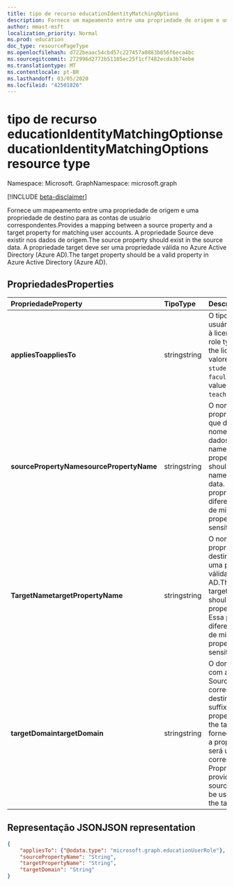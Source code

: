 ```yaml
---
title: tipo de recurso educationIdentityMatchingOptions
description: Fornece um mapeamento entre uma propriedade de origem e uma propriedade de destino para as contas de usuário correspondentes. A propriedade Source deve existir nos dados de origem. A propriedade target deve ser uma propriedade válida no Azure Active Directory (Azure AD).
author: mmast-msft
localization_priority: Normal
ms.prod: education
doc_type: resourcePageType
ms.openlocfilehash: d722beaac54cbd57c227457a0883b856f6eca4bc
ms.sourcegitcommit: 272996d2772b51105ec25f1cf7482ecda3b74ebe
ms.translationtype: MT
ms.contentlocale: pt-BR
ms.lasthandoff: 03/05/2020
ms.locfileid: "42501826"
---
```

# <a name="educationidentitymatchingoptions-resource-type"></a><span data-ttu-id="7f3fd-105">tipo de recurso educationIdentityMatchingOptions</span><span class="sxs-lookup"><span data-stu-id="7f3fd-105">educationIdentityMatchingOptions resource type</span></span>

<span data-ttu-id="7f3fd-106">Namespace: Microsoft. Graph</span><span class="sxs-lookup"><span data-stu-id="7f3fd-106">Namespace: microsoft.graph</span></span>

[!INCLUDE [beta-disclaimer](../../includes/beta-disclaimer.md)]

<span data-ttu-id="7f3fd-107">Fornece um mapeamento entre uma propriedade de origem e uma propriedade de destino para as contas de usuário correspondentes.</span><span class="sxs-lookup"><span data-stu-id="7f3fd-107">Provides a mapping between a source property and a target property for matching user accounts.</span></span> <span data-ttu-id="7f3fd-108">A propriedade Source deve existir nos dados de origem.</span><span class="sxs-lookup"><span data-stu-id="7f3fd-108">The source property should exist in the source data.</span></span> <span data-ttu-id="7f3fd-109">A propriedade target deve ser uma propriedade válida no Azure Active Directory (Azure AD).</span><span class="sxs-lookup"><span data-stu-id="7f3fd-109">The target property should be a valid property in Azure Active Directory (Azure AD).</span></span>

## <a name="properties"></a><span data-ttu-id="7f3fd-110">Propriedades</span><span class="sxs-lookup"><span data-stu-id="7f3fd-110">Properties</span></span>

| <span data-ttu-id="7f3fd-111">Propriedade</span><span class="sxs-lookup"><span data-stu-id="7f3fd-111">Property</span></span> | <span data-ttu-id="7f3fd-112">Tipo</span><span class="sxs-lookup"><span data-stu-id="7f3fd-112">Type</span></span> | <span data-ttu-id="7f3fd-113">Descrição</span><span class="sxs-lookup"><span data-stu-id="7f3fd-113">Description</span></span> |
|:-|:-|:-|
| <span data-ttu-id="7f3fd-114">**appliesTo**</span><span class="sxs-lookup"><span data-stu-id="7f3fd-114">**appliesTo**</span></span> | <span data-ttu-id="7f3fd-115">string</span><span class="sxs-lookup"><span data-stu-id="7f3fd-115">string</span></span> |  <span data-ttu-id="7f3fd-116">O tipo de função de usuário a ser atribuído à licença.</span><span class="sxs-lookup"><span data-stu-id="7f3fd-116">The user role type to assign to the license.</span></span> <span data-ttu-id="7f3fd-117">Os valores possíveis são: `student`, `teacher`, `faculty`.</span><span class="sxs-lookup"><span data-stu-id="7f3fd-117">Possible values are: `student`, `teacher`, `faculty`.</span></span>      |
| <span data-ttu-id="7f3fd-118">**sourcePropertyName**</span><span class="sxs-lookup"><span data-stu-id="7f3fd-118">**sourcePropertyName**</span></span> | <span data-ttu-id="7f3fd-119">string</span><span class="sxs-lookup"><span data-stu-id="7f3fd-119">string</span></span> |  <span data-ttu-id="7f3fd-120">O nome da propriedade Source, que deve ser um nome de campo nos dados de origem.</span><span class="sxs-lookup"><span data-stu-id="7f3fd-120">The name of the source property, which should be a field name in the source data.</span></span> <span data-ttu-id="7f3fd-121">Essa propriedade diferencia maiúsculas de minúsculas.</span><span class="sxs-lookup"><span data-stu-id="7f3fd-121">This property is case-sensitive.</span></span>        |
| <span data-ttu-id="7f3fd-122">**TargetName**</span><span class="sxs-lookup"><span data-stu-id="7f3fd-122">**targetPropertyName**</span></span> | <span data-ttu-id="7f3fd-123">string</span><span class="sxs-lookup"><span data-stu-id="7f3fd-123">string</span></span> |  <span data-ttu-id="7f3fd-124">O nome da propriedade de destino, que deve ser uma propriedade válida no Azure AD.</span><span class="sxs-lookup"><span data-stu-id="7f3fd-124">The name of the target property, which should be a valid property in Azure AD.</span></span> <span data-ttu-id="7f3fd-125">Essa propriedade diferencia maiúsculas de minúsculas.</span><span class="sxs-lookup"><span data-stu-id="7f3fd-125">This property is case-sensitive.</span></span>     |
| <span data-ttu-id="7f3fd-126">**targetDomain**</span><span class="sxs-lookup"><span data-stu-id="7f3fd-126">**targetDomain**</span></span> | <span data-ttu-id="7f3fd-127">string</span><span class="sxs-lookup"><span data-stu-id="7f3fd-127">string</span></span> |  <span data-ttu-id="7f3fd-128">O domínio a ser sufixo com a propriedade Source para corresponder ao destino.</span><span class="sxs-lookup"><span data-stu-id="7f3fd-128">The domain to suffix with the source property to match on the target.</span></span> <span data-ttu-id="7f3fd-129">Se fornecido como nulo, a propriedade Source será usada para corresponder à Propriedade Target.</span><span class="sxs-lookup"><span data-stu-id="7f3fd-129">If provided as null,  the source property will be used to match with the target property.</span></span>        |

## <a name="json-representation"></a><span data-ttu-id="7f3fd-130">Representação JSON</span><span class="sxs-lookup"><span data-stu-id="7f3fd-130">JSON representation</span></span>
<!-- {
  "blockType": "resource",
  "optionalProperties": [

  ],
  "@odata.type": "microsoft.graph.educationIdentityMatchingOptions"
}-->

```json
{
    "appliesTo": {"@odata.type": "microsoft.graph.educationUserRole"},
    "sourcePropertyName": "String",
    "targetPropertyName": "String",
    "targetDomain": "String"
}
```
